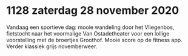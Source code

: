 # 1128 zaterdag 28 november 2020
Vandaag een sportieve dag: mooie wandeling door het Vliegenbos, fietstocht naar het voormalige Van Ostadetheater voor een lollige voorstelling met de broertjes Groothof. Mooie score op de fitness app. Verder klassiek grijs novemberweer.